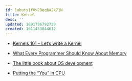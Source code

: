 ```yaml
---
id: 1ubuts1fOv2Beq6a2k71N
title: Kernel
desc: ''
updated: 1691796792729
created: 1611453844612
---
```


- [Kernels 101 – Let’s write a Kernel](https://arjunsreedharan.org/post/82710718100/kernel-101-lets-write-a-kernel)

- [What Every Programmer Should Know About Memory](https://people.freebsd.org/~lstewart/articles/cpumemory.pdf)
  
- [The little book about OS development](https://littleosbook.github.io/)

- [Putting the “You” in CPU](https://cpu.land/)
